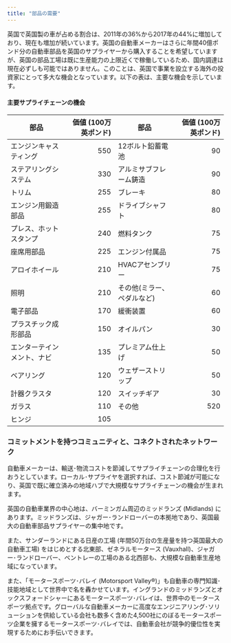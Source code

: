 ```yaml
---
title: "部品の需要"
---
```

英国で英国製の車が占める割合は、2011年の36%から2017年の44%に増加しており、現在も増加が続いています。英国の自動車メーカーはさらに年間40億ポンド分の自動車部品を英国のサプライヤーから購入することを希望していますが、英国の部品工場は既に生産能力の上限近くで稼働しているため、国内調達は現在必ずしも可能ではありません。このことは、英国で事業を設立する海外の投資家にとって多大な機会となっています。以下の表は、主要な機会を示しています。

#### 主要サプライチェーンの機会

| 部品 | 価値 (100万英ポンド) | 部品  | 価値 (100万英ポンド) |
|---|---:|---|---:|
| エンジンキャスティング | 550 | 12ボルト鉛蓄電池 | 90 |
| ステアリングシステム | 330 | アルミサブフレーム鋳造 | 90 |
| トリム | 255 | ブレーキ | 80 |
| エンジン用鍛造部品 | 255 | ドライブシャフト | 80 |
| プレス、ホットスタンプ | 240 | 燃料タンク | 75 |
| 座席用部品 | 225 | エンジン付属品 | 75 |
| アロイホイール | 210 | HVACアセンブリー | 75 |
| 照明 | 210 | その他(ミラー、ペダルなど) | 60 |
| 電子部品 | 170 | 緩衝装置 | 60 |
| プラスチック成形部品 | 150 | オイルパン | 30 |
| エンターテインメント、ナビ | 135 | プレミアム仕上げ | 50 |
| ベアリング | 120 | ウェザーストリップ | 50 |
| 計器クラスタ | 120 | スイッチギア | 30 |
| ガラス | 110 | その他 | 520 |
| ヒンジ | 105 | 

 ### コミットメントを持つコミュニティと、コネクトされたネットワーク 

自動車メーカーは、輸送･物流コストを節減してサプライチェーンの合理化を行おうとしています。ローカル･サプライヤを選択すれば、コスト節減が可能になり、英国で既に確立済みの地域ハブで大規模なサプライチェーンの機会が生まれます。

英国の自動車業界の中心地は、バーミンガム周辺のミッドランズ (Midlands) にあります。ミッドランズは、ジャガー･ランドローバーの本拠地であり、英国最大の自動車部品サプライヤーの集中地です。 

また、サンダーランドにある日産の工場 (年間50万台の生産量を持つ英国最大の自動車工場) をはじめとする北東部、ゼネラルモータース (Vauxhall)、ジャガー･ランドローバー、ベントレーの工場のある北西部も、大規模な自動車生産地域になっています。 

また、「モータースポーツ･バレイ (Motorsport Valley®)」も自動車の専門知識･技能地域として世界中で名を轟かせています。イングランドのミッドランズとオックスフォードシャーにあるモータースポーツ･バレイは、世界中のモータースポーツ拠点です。グローバルな自動車メーカーに高度なエンジニアリング･ソリューションを供給している会社も数多く含めた4,500社にのぼるモータースポーツ企業を擁するモータースポーツ･バレイでは、自動車会社が競争的優位性を実現するためにお手伝いできます。 
